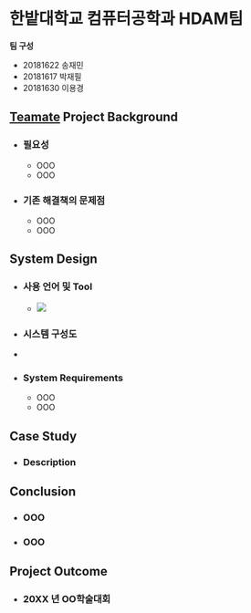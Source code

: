 # 한밭대학교 컴퓨터공학과 HDAM팀

**팀 구성**
- 20181622 송재민 
- 20181617 박재필
- 20181630 이용경

## <u>Teamate</u> Project Background
- ### 필요성
  - OOO
  - OOO
- ### 기존 해결책의 문제점
  - OOO
  - OOO
  
## System Design
  - ### 사용 언어 및 Tool
    - <img src="https://img.shields.io/badge/Python-#3776AB?style=flat"/>
  - ### 시스템 구성도
  - 
  - ### System Requirements
    - OOO
    - OOO
    
## Case Study
  - ### Description
  
  
## Conclusion
  - ### OOO
  - ### OOO
  
## Project Outcome
- ### 20XX 년 OO학술대회 

